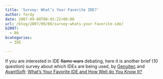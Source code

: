 ```yaml
---
title: 'Survey: What’s Your Favorite IDE?'
author: ferdy
date: 2007-09-08T00:45:22+00:00
url: /blog/2007/09/08/survey-whats-your-favorite-ide/
b2007:
  - 09
bcategories:
  - IDE

---
```

If you are interested in IDE <del>flame wars</del> debating, here it is another brief (10 question) survey about which IDEs are being used, by [Genuitec][1] and [AvantSoft][2]: [What&#8217;s Your Favorite IDE and How Well do You Know It?][3]

 [1]: http://www.genuitec.com/
 [2]: http://www.avantsoft.com/
 [3]: http://www.surveymonkey.com/s.aspx?sm=GBbmsm2vc1s7YGfBifn0WA_3d_3d
